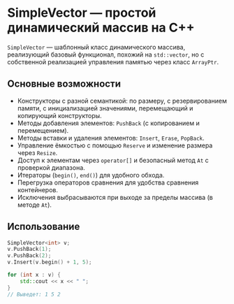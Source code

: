 # SimpleVector — простой динамический массив на C++

`SimpleVector` — шаблонный класс динамического массива, реализующий базовый функционал, похожий на `std::vector`, но с собственной реализацией управления памятью через класс `ArrayPtr`.

## Основные возможности

- Конструкторы с разной семантикой: по размеру, с резервированием памяти, с инициализацией значениями, перемещающий и копирующий конструкторы.  
- Методы добавления элементов: `PushBack` (с копированием и перемещением).  
- Методы вставки и удаления элементов: `Insert`, `Erase`, `PopBack`.  
- Управление ёмкостью с помощью `Reserve` и изменение размера через `Resize`.  
- Доступ к элементам через `operator[]` и безопасный метод `At` с проверкой диапазона.  
- Итераторы (`begin()`, `end()`) для удобного обхода.  
- Перегрузка операторов сравнения для удобства сравнения контейнеров.  
- Исключения выбрасываются при выходе за пределы массива (в методе `At`).  

## Использование

```cpp
SimpleVector<int> v;
v.PushBack(1);
v.PushBack(2);
v.Insert(v.begin() + 1, 5);

for (int x : v) {
    std::cout << x << " ";
}
// Выведет: 1 5 2
